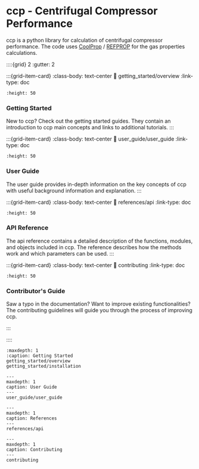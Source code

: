# ccp - Centrifugal Compressor Performance

ccp is a python library for calculation of centrifugal compressor performance.
The code uses 
[CoolProp](http://www.coolprop.org/) / 
[REFPROP](https://www.nist.gov/srd/refprop)
for the gas properties calculations.

::::{grid} 2
:gutter: 2

:::{grid-item-card} 
:class-body: text-center
:link: getting_started/overview
:link-type: doc
```{image} /_static/img/getting_started.svg
:height: 50
```
### Getting Started 

New to ccp? Check out the getting started guides. They contain an
introduction to ccp main concepts and links to additional tutorials.
:::

:::{grid-item-card} 
:class-body: text-center
:link: user_guide/user_guide
:link-type: doc
```{image} /_static/img/user_guide.svg
:height: 50
```
### User Guide

The user guide provides in-depth information on the
key concepts of ccp with useful background information and explanation.
:::

:::{grid-item-card} 
:class-body: text-center
:link: references/api
:link-type: doc
```{image} /_static/img/api.svg
:height: 50
```
### API Reference

The api reference contains a detailed description of the functions,
modules, and objects included in ccp. The reference describes how the
methods work and which parameters can be used.
:::

:::{grid-item-card} 
:class-body: text-center
:link: contributing
:link-type: doc
```{image} /_static/img/contributor.svg
:height: 50
```
### Contributor's Guide
Saw a typo in the documentation? Want to improve
existing functionalities? The contributing guidelines will guide
you through the process of improving ccp.

:::

::::


```{toctree}
:maxdepth: 1
:caption: Getting Started
getting_started/overview
getting_started/installation
```

```{toctree}
---
maxdepth: 1
caption: User Guide
---
user_guide/user_guide
```

```{toctree}
---
maxdepth: 1
caption: References
---
references/api
```

```{toctree}
---
maxdepth: 1
caption: Contributing
---
contributing
```
